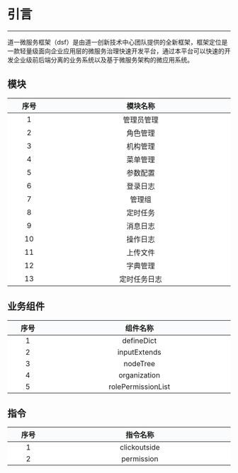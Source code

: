 # 引言

---

道一微服务框架（dsf）是由道一创新技术中心团队提供的全新框架，框架定位是一款轻量级面向企业应用层的微服务治理快速开发平台，通过本平台可以快速的开发企业级前后端分离的业务系统以及基于微服务架构的微应用系统。

## 模块

<style>
table th:first-of-type {width: 100px;}
table th:nth-of-type(2) { width: 500px;}
table th{background:#fafbfc;}
table td{background:#fff;}
</style>

| 序号 |   模块名称   |
| :--: | :----------: |
|  1   |  管理员管理  |
|  2   |   角色管理   |
|  3   |   机构管理   |
|  4   |   菜单管理   |
|  5   |   参数配置   |
|  6   |   登录日志   |
|  7   |    管理组    |
|  8   |   定时任务   |
|  9   |   消息日志   |
|  10  |   操作日志   |
|  11  |   上传文件   |
|  12  |   字典管理   |
|  13  | 定时任务日志 |

## 业务组件

| 序号 |      组件名称      |
| :--: | :----------------: |
|  1   |     defineDict     |
|  2   |    inputExtends    |
|  3   |      nodeTree      |
|  4   |    organization    |
|  5   | rolePermissionList |

## 指令

| 序号 |   指令名称   |
| :--: | :----------: |
|  1   | clickoutside |
|  2   |  permission  |
